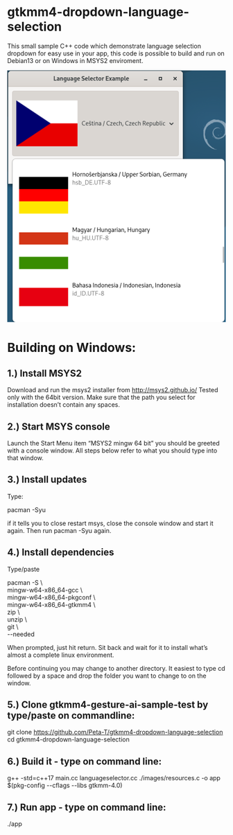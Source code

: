 # gtkmm4-dropdown-language-selection

This small sample C++ code which demonstrate language selection dropdown for easy use in your app, this code is possible to build and run on Debian13 or on Windows in MSYS2 enviroment.

![Screenschot](Screenshot.png)

Building on Windows:
====================

1.) Install MSYS2
-----------------
Download and run the msys2 installer from http://msys2.github.io/ Tested only with the 64bit version. Make sure that the path you select for installation doesn’t contain any spaces.

2.) Start MSYS console
----------------------
Launch the Start Menu item “MSYS2 mingw 64 bit” you should be greeted with a console window. All steps below refer to what you should type into that window.

3.) Install updates
-------------------
Type:

   pacman -Syu

if it tells you to close restart msys, close the console window and start it again. Then run pacman -Syu again.

4.) Install dependencies
------------------------
Type/paste

   pacman -S \\ \
   mingw-w64-x86_64-gcc \\ \
   mingw-w64-x86_64-pkgconf \\ \
   mingw-w64-x86_64-gtkmm4 \\ \
   zip \\ \
   unzip \\ \
   git \\ \
   --needed

When prompted, just hit return. Sit back and wait for it to install what’s almost a complete linux environment.

Before continuing you may change to another directory. It easiest to type cd followed by a space and drop the folder you want to change to on the window.

5.) Clone gtkmm4-gesture-ai-sample-test by type/paste on commandline:
---------------------------------------------------------------------

   git clone https://github.com/Peta-T/gtkmm4-dropdown-language-selection \
   cd gtkmm4-dropdown-language-selection
   
6.) Build it - type on command line:
------------------------------------

   g++ -std=c++17 main.cc languageselector.cc ./images/resources.c -o app $(pkg-config --cflags --libs gtkmm-4.0)

7.) Run app - type on command line:
-----------------------------------

   ./app


